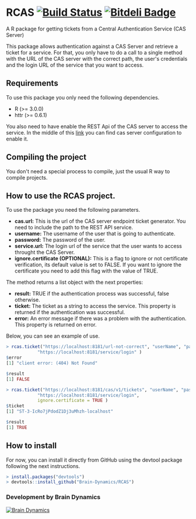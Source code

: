 # RCAS [![Build Status](https://travis-ci.org/Brain-Dynamics/RCAS.svg?branch=master)](https://travis-ci.org/Brain-Dynamics/RCAS) [![Bitdeli Badge](https://d2weczhvl823v0.cloudfront.net/Brain-Dynamics/rcas/trend.png)](https://bitdeli.com/free "Bitdeli Badge")
A R package for getting tickets from a Central Authentication Service (CAS Server)

This package allows authentication against a CAS Server and retrieve a ticket for a service. For that, you only have to do a call to a single method with the URL of the CAS server with the correct path, the user's credentials and the login URL of the service that you want to access.

## Requirements

To use this package you only need the following dependencies.

* R (>= 3.0.0)
* httr (>= 0.6.1)

You also need to have enable the REST Api of the CAS server to access the service. In the middle of this [link](http://jasig.github.io/cas/4.0.x/protocol/REST-Protocol.html) you can find cas server configuration to enable it.

## Compiling the project

You don't need a special process to compile, just the usual R way to compile projects.


## How to use the RCAS project.

To use the package you need the following parameters.

* **cas.url:** This is the url of the CAS server endpoint ticket generator. You need to include the path to the REST API service.
* **username:** The username of the user that is going to authenticate.
* **password:** The password of the user.
* **service.url:** The login url of the service that the user wants to access throught the CAS Server.
* **ignore.certificate (OPTIONAL):** This is a flag to ignore or not certificate verification, its default value is set to FALSE. If you want to ignore the certificate you need to add this flag with the value of TRUE.

The method returns a list object with the next properties:

* **result:** TRUE if the authentication process was successful, false otherwise.
* **ticket:** The ticket as a string to access the service. This property is returned if the authentication was successful.
* **error:** An error message if there was a problem with the authentication. This property is returned on error.

Below, you can see an example of use.

~~~R
> rcas.ticket("https://localhost:8181/url-not-correct", "userName", "password",
			"https://localhost:8181/service/login" )
$error
[1] "client error: (404) Not Found"

$result
[1] FALSE

> rcas.ticket("https://localhost:8181/cas/v1/tickets", "userName", "password",
			"https://localhost:8181/service/login",
			ignore.certificate = TRUE )
$ticket
[1] "ST-3-IcRo7jPdodZ1Dj3uMhzh-localhost"

$result
[1] TRUE
~~~

## How to install
For now, you can install it directly from GitHub using the devtool package following the next instructions.

~~~R
> install.packages("devtools")
> devtools::install_github("Brain-Dynamics/RCAS")
~~~


### Development by Brain Dynamics 
[![Brain Dynamics](http://www.brain-dynamics.es/images/bdync.png)](http://www.brain-dynamics.es)
